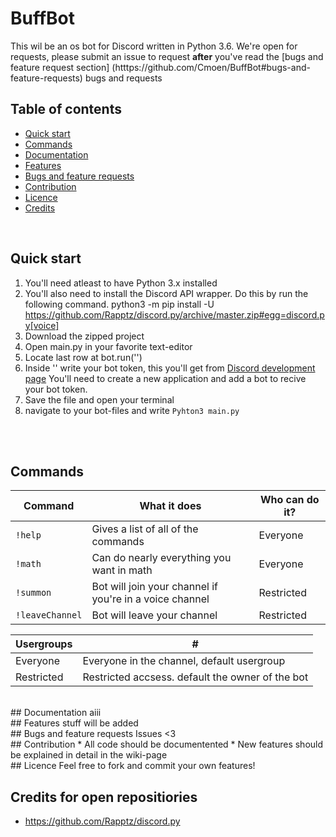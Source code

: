 # BuffBot

This wil be an os bot for Discord written in Python 3.6. We're open for requests, please submit an issue to request <b>after</b> you've read the [bugs and feature request section] (htttps://github.com/Cmoen/BuffBot#bugs-and-feature-requests) bugs and requests

## Table of contents

* [Quick start](#quick-start)
* [Commands](#commands)
* [Documentation](#documentation)
* [Features](#features)
* [Bugs and feature requests](#bugs-and-feature-requests)
* [Contribution](#contribution)
* [Licence](#licence)
* [Credits](#credits)


<br>

## Quick start
1. You'll need atleast to have Python 3.x installed
2. You'll also need to install the Discord API wrapper. Do this by run the following command.
python3 -m pip install -U https://github.com/Rapptz/discord.py/archive/master.zip#egg=discord.py[voice]
3. Download the zipped project
4. Open main.py in your favorite text-editor
5. Locate last row at bot.run('')
6. Inside '' write your bot token, this you'll get from [Discord development page](https://discordapp.com/developers/applications/me/) You'll need to create a new application and add a bot to recive your bot token.
7. Save the file and open your terminal
8. navigate to your bot-files and write `Pyhton3 main.py`

<br><br>
## Commands
Command | What it does | Who can do it?
--- | --- | ---
`!help` | Gives a list of all of the commands | Everyone
`!math` | Can do nearly everything you want in math | Everyone
`!summon` | Bot will join your channel if you're in a voice channel | Restricted
`!leaveChannel` | Bot will leave your channel | Restricted

Usergroups | # |
--- | ---
Everyone | Everyone in the channel, default usergroup
Restricted | Restricted accsess. default the owner of the bot


<br>
## Documentation
aiii


<br>
## Features
stuff will be added


<br>
## Bugs and feature requests
Issues <3


<br>
## Contribution
* All code should be documentented
* New features should be explained in detail in the wiki-page


<br>
## Licence
Feel free to fork and commit your own features! 

<br>

## Credits for open repositiories
- https://github.com/Rapptz/discord.py
